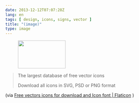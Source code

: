 ```yaml
---
date: 2013-12-12T07:07:28Z
lang: en
tags: [ design, icons, signs, vector ]
title: "(image)"
type: image
---
```


<figure>
<a
href="https://hugo.ferreira.cc/the-largest-database-of-free-vector-icons/attachment/278/"
rel="attachment"><img
src="/wp-content/uploads/2013/12/tumblr_mxpl83s5511qz82meo1_400-150x88.png"
width="150" height="88" /></a></figure>

> The largest database of free vector icons
>
> Download all icons in SVG, PSD or PNG format

(via [Free vectors icons for download and Icon font  | 
Flaticon](http://www.flaticon.com/) )

